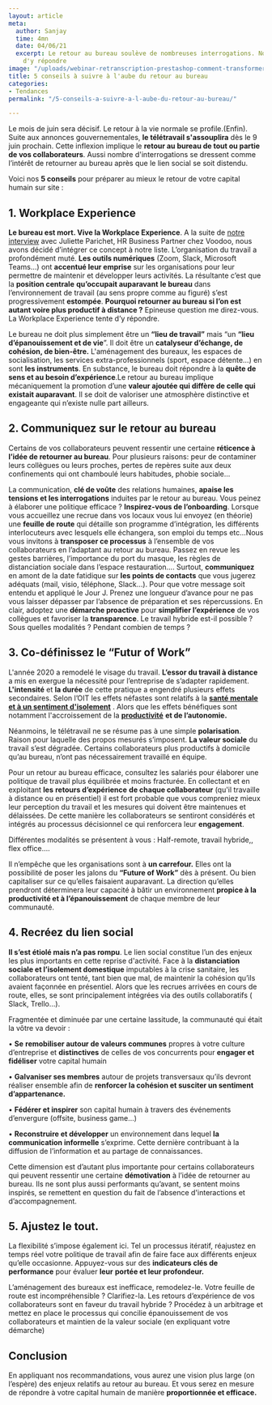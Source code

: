 ```yaml
---
layout: article
meta:
  author: Sanjay
  time: 4mn
  date: 04/06/21
  excerpt: Le retour au bureau soulève de nombreuses interrogations. Nous avons tenté
    d'y répondre
image: "/uploads/webinar-retranscription-prestashop-comment-transformer-la-periode-d-essai-a-tous-les-couts-9.png"
title: 5 conseils à suivre à l'aube du retour au bureau
categories:
- Tendances
permalink: "/5-conseils-a-suivre-a-l-aube-du-retour-au-bureau/"

---
```

Le mois de juin sera décisif. Le retour à la vie normale se profile.(Enfin). Suite aux annonces gouvernementales, **le télétravail s'assouplira** dès le 9 juin prochain. Cette inflexion implique le **retour au bureau de tout ou partie de vos collaborateurs**. Aussi nombre d'interrogations se dressent comme l’intérêt de retourner au bureau après que le lien social se soit distendu.

Voici nos **5 conseils** pour préparer au mieux le retour de votre capital humain sur site :

## **1. Workplace Experience**

**Le bureau est mort. Vive la Workplace Experience**. A la suite de [notre interview](https://blog.refty.co/comment-se-modernise-la-fonction-rh/) avec Juliette Parichet, HR Business Partner chez Voodoo, nous avons décidé d’intégrer ce concept à notre liste. L’organisation du travail a profondément muté. **Les outils numériques** (Zoom, Slack, Microsoft Teams...) ont **accentué leur emprise** sur les organisations pour leur permettre de maintenir et développer leurs activités. La résultante c’est que la **position centrale** **qu’occupait auparavant** **le bureau** dans l’environnement de travail (au sens propre comme au figuré) s’est progressivement **estompée**. **Pourquoi retourner au bureau si l’on est autant voire plus productif à distance ?** Epineuse question me direz-vous. La Workplace Experience tente d’y répondre.

Le bureau ne doit plus simplement être un **“lieu de travail”** mais “un **“lieu d’épanouissement et de vie**”. Il doit être un **catalyseur d’échange, de cohésion, de bien-être.** L'aménagement des bureaux, les espaces de socialisation, les services extra-professionnels (sport, espace détente…) en sont **les instruments**. En substance, le bureau doit répondre à la **quête de sens et au besoin d’expérience**.Le retour au bureau implique mécaniquement la promotion d’une **valeur ajoutée qui diffère de celle qui existait auparavant**. Il se doit de valoriser une atmosphère distinctive et engageante qui n’existe nulle part ailleurs.

## **2. Communiquez sur le retour au bureau**

Certains de vos collaborateurs peuvent ressentir une certaine **réticence à l’idée de retourner au bureau**. Pour plusieurs raisons: peur de contaminer leurs collègues ou leurs proches, pertes de repères suite aux deux confinements qui ont chamboulé leurs habitudes, phobie sociale...

La communication, **clé de voûte** des relations humaines, **apaise les tensions et les interrogations** induites par le retour au bureau. Vous peinez à élaborer une politique efficace ? **Inspirez-vous de l’onboarding**. Lorsque vous accueillez une recrue dans vos locaux vous lui envoyez (en théorie) une **feuille de route** qui détaille son programme d’intégration, les différents interlocuteurs avec lesquels elle échangera, son emploi du temps etc...Nous vous invitons à **transposer ce processus** à l’ensemble de vos collaborateurs en l’adaptant au retour au bureau. Passez en revue les gestes barrières, l’importance du port du masque, les règles de distanciation sociale dans l’espace restauration…. Surtout, **communiquez** en amont de la date fatidique sur **les points de contacts** que vous jugerez adéquats (mail, visio, téléphone, Slack…). Pour que votre message soit entendu et appliqué le Jour J. Prenez une longueur d’avance pour ne pas vous laisser dépasser par l’absence de préparation et ses répercussions. En clair, adoptez une **démarche proactive** pour **simplifier l’expérience** de vos collègues et favoriser la **transparence**. Le travail hybride est-il possible ? Sous quelles modalités ? Pendant combien de temps ?

## **3. Co-définissez le “Futur of Work”**

L'année 2020 a remodelé le visage du travail. **L’essor du travail à distance** a mis en exergue la nécessité pour l’entreprise de s’adapter rapidement. **L'intensité** et **la durée** de cette pratique a engendré plusieurs effets secondaires. Selon l’OIT les effets néfastes sont relatifs à la [**santé mentale et à un sentiment d'isolement**](https://www.ilo.org/global/about-the-ilo/newsroom/news/WCMS_748737/lang--fr/index.htm) . Alors que les effets bénéfiques sont notamment l'accroissement de la [**productivité**](https://www.lefigaro.fr/conjoncture/le-teletravail-a-fait-grimper-la-productivite-des-salaries-de-22-20210315) **et de l’autonomie.**

Néanmoins, le télétravail ne se résume pas à une simple **polarisation**. Raison pour laquelle des propos mesurés s’imposent. **La valeur sociale** du travail s’est dégradée. Certains collaborateurs plus productifs à domicile qu’au bureau, n’ont pas nécessairement travaillé en équipe.

Pour un retour au bureau efficace, consultez les salariés pour élaborer une politique de travail plus équilibrée et moins fracturée. En collectant et en exploitant **les** **retours d’expérience** **de chaque collaborateur** (qu'il travaille à distance ou en présentiel) il est fort probable que vous compreniez mieux leur perception du travail et les mesures qui doivent être maintenues et délaissées. De cette manière les collaborateurs se sentiront considérés et intégrés au processus décisionnel ce qui renforcera leur **engagement**.

Différentes modalités se présentent à vous : Half-remote, travail hybride,, flex office….

Il n’empêche que les organisations sont à **un carrefour.** Elles ont la possibilité de poser les jalons du **“Future of Work”** dès à présent. Ou bien capitaliser sur ce qu’elles faisaient auparavant. La direction qu’elles prendront déterminera leur capacité à bâtir un environnement **propice à la productivité et à l’épanouissement** de chaque membre de leur communauté.

## **4. Recréez du lien social**

**Il s’est étiolé mais n’a pas rompu**. Le lien social constitue l’un des enjeux les plus importants en cette reprise d'activité. Face à la **distanciation sociale et l’isolement domestique** imputables à la crise sanitaire, les collaborateurs ont tenté, tant bien que mal, de maintenir la cohésion qu’ils avaient façonnée en présentiel. Alors que les recrues arrivées en cours de route, elles, se sont principalement intégrées via des outils collaboratifs ( Slack, Trello…).

Fragmentée et diminuée par une certaine lassitude, la communauté qui était la vôtre va devoir :

• **Se** **remobiliser autour de valeurs communes** propres à votre culture d’entreprise et **distinctives** de celles de vos concurrents pour **engager et fidéliser** votre capital humain

• **Galvaniser ses membres** autour de projets transversaux qu’ils devront réaliser ensemble afin de **renforcer la cohésion et susciter un sentiment d’appartenance.**

• **Fédérer et inspirer** son capital humain à travers des événements d’envergure (offsite, business game…)

• **Reconstruire et développer** un environnement dans lequel **la communication informelle** s’exprime. Cette dernière contribuant à la diffusion de l’information et au partage de connaissances.

Cette dimension est d’autant plus importante pour certains collaborateurs qui peuvent ressentir une certaine **démotivation** à l’idée de retourner au bureau. Ils ne sont plus aussi performants qu’avant, se sentent moins inspirés, se remettent en question du fait de l’absence d'interactions et d’accompagnement.

## **5. Ajustez le tout.**

La flexibilité s’impose également ici. Tel un processus itératif, réajustez en temps réel votre politique de travail afin de faire face aux différents enjeux qu’elle occasionne. Appuyez-vous sur des **indicateurs clés de performance** pour évaluer **leur** **portée et leur profondeur.**

L’aménagement des bureaux est inefficace, remodelez-le. Votre feuille de route est incompréhensible ? Clarifiez-la. Les retours d’expérience de vos collaborateurs sont en faveur du travail hybride ? Procédez à un arbitrage et mettez en place le processus qui concilie épanouissement de vos collaborateurs et maintien de la valeur sociale (en expliquant votre démarche)

## **Conclusion**

En appliquant nos recommandations, vous aurez une vision plus large (on l’espère) des enjeux relatifs au retour au bureau. Et vous serez en mesure de répondre à votre capital humain de manière **proportionnée et efficace.**